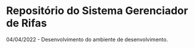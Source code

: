 # Repositório do Sistema Gerenciador de Rifas

04/04/2022 - Desenvolvimento do ambiente de desenvolvimento.
